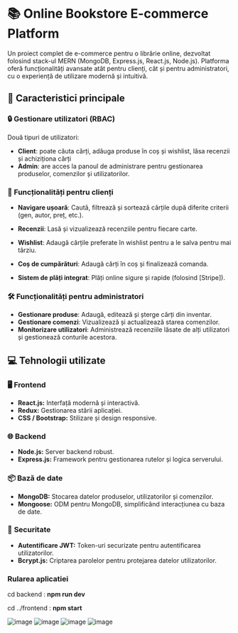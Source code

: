 
# 📚 Online Bookstore E-commerce Platform 

Un proiect complet de e-commerce pentru o librărie online, dezvoltat folosind stack-ul MERN (MongoDB, Express.js, React.js, Node.js). Platforma oferă funcționalități avansate atât pentru clienți, cât și pentru administratori, cu o experiență de utilizare modernă și intuitivă.


## 🌟 Caracteristici principale

### 🔒 Gestionare utilizatori (RBAC)
Două tipuri de utilizatori:
- **Client**: poate căuta cărți, adăuga produse în coș și wishlist, lăsa recenzii și achiziționa cărți
- **Admin**: are acces la panoul de administrare pentru gestionarea produselor, comenzilor și utilizatorilor.

### 📖 Funcționalități pentru clienți
- **Navigare ușoară**: Caută, filtrează și sortează cărțile după diferite criterii (gen, autor, preț, etc.).

- **Recenzii**: Lasă și vizualizează recenziile pentru fiecare carte.
- **Wishlist**: Adaugă cărțile preferate în wishlist pentru a le salva pentru mai târziu.
- **Coș de cumpărături**: Adaugă cărți în coș și finalizează comanda.
- **Sistem de plăți integrat**: Plăți online sigure și rapide (folosind [Stripe]).
### 🛠️ Funcționalități pentru administratori
- **Gestionare produse**: Adaugă, editează și șterge cărți din inventar.
- **Gestionare comenzi**: Vizualizează și actualizează starea comenzilor.
- **Monitorizare utilizatori**: Administrează recenziile lăsate de alți utilizatori și gestionează conturile acestora.

## 💻 **Tehnologii utilizate**

### 🖥️ **Frontend**
- **React.js:** Interfață modernă și interactivă.  
- **Redux:** Gestionarea stării aplicației.  
- **CSS / Bootstrap:** Stilizare și design responsive.  

### 🌐 **Backend**
- **Node.js:** Server backend robust.  
- **Express.js:** Framework pentru gestionarea rutelor și logica serverului.  

### 📦 **Bază de date**
- **MongoDB:** Stocarea datelor produselor, utilizatorilor și comenzilor.  
- **Mongoose:** ODM pentru MongoDB, simplificând interacțiunea cu baza de date.  

### 🔐 **Securitate**
- **Autentificare JWT:** Token-uri securizate pentru autentificarea utilizatorilor.  
- **Bcrypt.js:** Criptarea parolelor pentru protejarea datelor utilizatorilor.  

### Rularea aplicatiei
cd backend : **npm run dev**

cd ../frontend : **npm start**

![image](https://github.com/user-attachments/assets/2d2b32ab-84bc-4b68-987f-f6133f674233)
![image](https://github.com/user-attachments/assets/b0d3b4b0-0c20-4c71-bff8-5b527b1f3186)
![image](https://github.com/user-attachments/assets/06f731d8-eb2a-4beb-9fb6-ab4f7aad7670)
![image](https://github.com/user-attachments/assets/e8297b02-a4c1-4ef0-8da5-9e83e88c6838)




